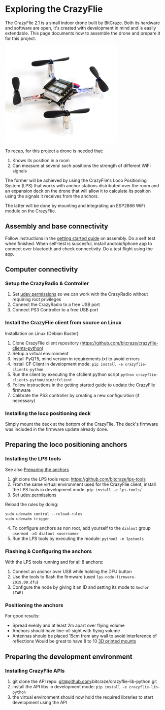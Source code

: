 # Exploring the CrazyFlie

The CrazyFlie 2.1 is a small indoor drone built by BitCraze. Both its hardware and software are open, it's created with development in mind and is easily
extendable. This page documents how to assemble the drone and prepare it for this project.

![CrazyFlie 2.1](images/crazyflie_2.1_small.jpg)

To recap, for this project a drone is needed that:
1. Knows its position in a room
2. Can measure at several such positions the strength of different WiFi signals

The former will be achieved by using the CrazyFlie's Loco Positioning System (LPS) that works with anchor stations distributed over the room and an expansion deck
on the drone that will allow it to calculate its position using the signals it receives from the anchors.

The latter will be done by mounting and integrating an ESP2866 WiFi module on the CrazyFlie.

## Assembly and base connectivity
Follow instructions in the [getting started guide](https://www.bitcraze.io/documentation/tutorials/getting-started-with-crazyflie-2-x/) on assembly. Do a self test when finished. When self-test is succesful, install android/iphone app to connect over bluetooth and check connectivity. Do a test flight using the app.

## Computer connectivity
### Setup the CrazyRadio & Controller
1. Set [udev permissions](https://github.com/bitcraze/crazyflie-lib-python#setting-udev-permissions) so we can work with the CrazyRadio without requiring root privileges
2. Connect the CrazyRadio to a free USB port
3. Connect PS3 Controller to a free USB port


### Install the CrazyFlie client from source on Linux
Installation on Linux (Debian Buster)
1. Clone CrazyFlie client repository (https://github.com/bitcraze/crazyflie-clients-python)
2. Setup a virtual environment
3. Install PyQT5, mind version in requirements.txt to avoid errrors
4. Install CF Client in development mode:
```pip install -e crazyflie-clients-python```
5. Run the client by executing the cfclient python script
```python crazyflie-clients-python/bin/cfclient```
6. Follow instructions in the getting started guide to update the CrazyFlie firmware
7. Calibrate the PS3 controller by creating a new configuration (if necessary)

### Installing the loco positioning deck
Simply mount the deck at the bottom of the CrazyFlie. The deck's firmware was included in the firmware update already done.


## Preparing the loco positioning anchors
### Installing the LPS tools
See also [Preparing the anchors](https://www.bitcraze.io/documentation/tutorials/getting-started-with-loco-positioning-system/)
1. git clone the LPS tools repo: https://github.com/bitcraze/lps-tools
2. From the same virtual environment used for the CrazyFlie client, install the LPS tools in development mode:
```pip install -e lps-tools/```
3. Set [udev permissions](https://github.com/bitcraze/lps-tools#usb-access-right-on-linux)

Reload the rules by doing:
```
sudo udevadm control --reload-rules
sudo udevadm trigger
```
4. To configure anchors as non root, add yourself to the `dialout` group
```usermod -aG dialout <username>```
5. Run the LPS tools by executing the module:
```python3 -m lpstools```

### Flashing & Configuring the anchors
With the LPS tools running and for all 8 anchors:
1. Connect an anchor over USB while holding the DFU button
2. Use the tools to flash the firmware (used `lps-node-firmware-2019.09.dfu`)
3. Configure the node by giving it an ID and setting its mode to `Anchor (TWR)`

### Positioning the anchors
For good results:
- Spread evenly and at least 2m apart over flying volume
- Anchors should have line-of-sight with flying volume
- Antennas should be placed 15cm from any wall to avoid interference of reflections
Would be great to have 8 to 10 [3D printed mounts](https://github.com/bitcraze/bitcraze-mechanics/blob/master/LPS-anchor-stand/anchor-stand.stl)


## Preparing the development environment
### Installing CrazyFlie APIs
1. git clone the API repo: git@github.com:bitcraze/crazyflie-lib-python.git
2. install the API libs in development mode: `pip install -e crazyflie-lib-python`
3. the virtual environment should now hold the required libraries to start development using the API
